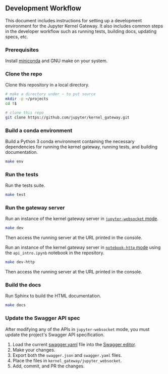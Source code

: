 ## Development Workflow

This document includes instructions for setting up a development environment
for the Jupyter Kernel Gateway. It also includes common steps in the developer
workflow such as running tests, building docs, updating specs, etc.

### Prerequisites

Install [miniconda](https://conda.io/miniconda.html) and GNU make on your system.

### Clone the repo

Clone this repository in a local directory.

```bash
# make a directory under ~ to put source
mkdir -p ~/projects
cd !$

# clone this repo
git clone https://github.com/jupyter/kernel_gateway.git
```

### Build a conda environment

Build a Python 3 conda environment containing the necessary dependencies for
running the kernel gateway, running tests, and building documentation.

```bash
make env
```

### Run the tests

Run the tests suite.

```bash
make test
```

### Run the gateway server

Run an instance of the kernel gateway server in [`jupyter-websocket` mode](websocket-mode).

```bash
make dev
```

Then access the running server at the URL printed in the console.

Run an instance of the kernel gateway server in [`notebook-http` mode](http-mode.html) using the `api_intro.ipynb` notebook in the repository.

```bash
make dev-http
```

Then access the running server at the URL printed in the console.

### Build the docs

Run Sphinx to build the HTML documentation.

```bash
make docs
```

### Update the Swagger API spec

After modifying any of the APIs in `jupyter-websocket` mode, you must update the project's Swagger API specification.

1. Load the current
[swagger.yaml](https://github.com/jupyter/kernel_gateway/blob/master/kernel_gateway/jupyter_websocket/swagger.yaml) file into the [Swagger editor](http://editor.swagger.io/#/).
2. Make your changes.
3. Export both the `swagger.json` and `swagger.yaml` files.
4. Place the files in `kernel_gateway/jupyter_websocket`.
5. Add, commit, and PR the changes.
